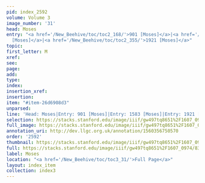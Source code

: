 ```yaml
---
pid: index_2592
volume: Volume 3
image_number: '31'
head: Moses
entry: "<a href='/New_Beehive/toc/toc2_168/'>901 [Moses]</a>|<a href='/New_Beehive/toc/toc2_311/'>1583
  [Moses]</a>|<a href='/New_Beehive/toc/toc2_355/'>1921 [Moses]</a>"
topic: 
first_letter: M
xref: 
see: 
page: 
add: 
type: 
index: 
insertion_xref: 
insertion: 
item: "#item-26d6908d3"
unparsed: 
line: 'Head: Moses|Entry: 901 [Moses]|Entry: 1583 [Moses]|Entry: 1921 [Moses]|#item-26d6908d3'
selection: https://stacks.stanford.edu/image/iiif/gw497tq8651%2F1607_0974/835,2955,649,116/full/0/default.jpg
full_image: https://stacks.stanford.edu/image/iiif/gw497tq8651%2F1607_0974/full/full/0/default.jpg
annotation_uri: http://dev.llgc.org.uk/annotation/1560356750570
order: '2592'
thumbnail: https://stacks.stanford.edu/image/iiif/gw497tq8651%2F1607_0974/835,2955,649,116/150,/0/default.jpg
full: https://stacks.stanford.edu/image/iiif/gw497tq8651%2F1607_0974/835,2955,649,116/full/0/default.jpg
label: Moses
location: "<a href='/New_Beehive/toc/toc3_31/'>Full Page</a>"
layout: index_item
collection: index3
---
```

